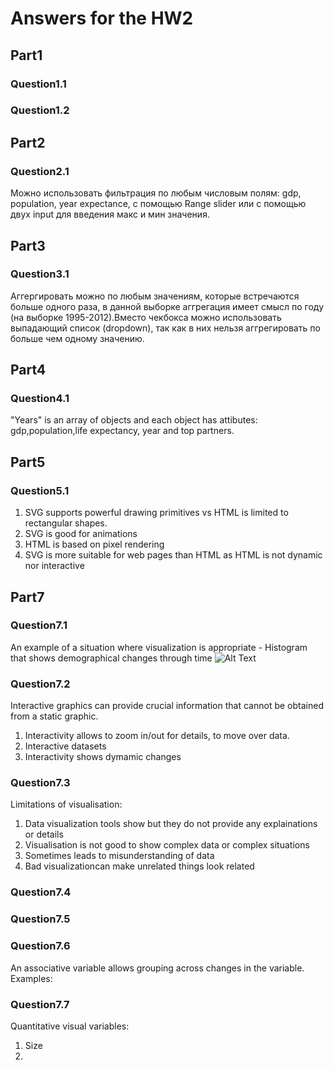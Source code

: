 # Answers for the HW2

## Part1
### Question1.1

### Question1.2

## Part2
### Question2.1
Можно использовать фильтрация по любым числовым полям: gdp, population, year expectance, с помощью Range slider или с помощью двух input для введения макс и мин значения.

## Part3
### Question3.1
Аггергировать можно по любым значениям, которые встречаются больше одного раза, в данной выборке аггрегация имеет смысл по году (на выборке 1995-2012).Вместо чекбокса можно использовать выпадающий список (dropdown), так как в них нельзя аггрегировать по больше чем одному значению.

## Part4
### Question4.1
"Years" is an array of objects and each object has attibutes: gdp,population,life expectancy, year and top partners.

## Part5
### Question5.1
1. SVG supports powerful drawing primitives vs HTML is limited to rectangular shapes.
2. SVG is good for animations
3. HTML is based on pixel rendering
4. SVG is more suitable for web pages than HTML as HTML is not dynamic nor interactive


## Part7
### Question7.1
An example of a situation where visualization is appropriate - Histogram that shows demographical changes through time
![Alt Text](http://www.pewresearch.org/files/2014/04/847889448.gif)

### Question7.2
Interactive graphics can provide crucial information that cannot be obtained from a static graphic.
1. Interactivity allows to zoom in/out for details, to move over data.
2. Interactive datasets
3. Interactivity shows dymamic changes

### Question7.3
Limitations of visualisation:
1. Data visualization tools show but they do not provide any explainations or details
2. Visualisation is not good to show complex data or complex situations
3. Sometimes leads to misunderstanding of data
4. Bad visualizationcan make unrelated things look related

### Question7.4

### Question7.5

### Question7.6
An associative variable allows grouping across changes in the variable. 
Examples:

### Question7.7
Quantitative visual variables:
1. Size
2. 